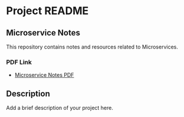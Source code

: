 # Project README

## Microservice Notes

This repository contains notes and resources related to Microservices.

### PDF Link

- [Microservice Notes PDF](https://drive.google.com/file/d/1DBUyzUSGr99e57uUfGM8KIo6FgyKJxaQ/view?usp=sharing)

## Description

Add a brief description of your project here.
